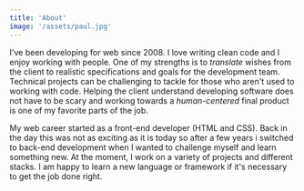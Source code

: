 ```yaml
---
title: 'About'
image: '/assets/paul.jpg'
---
```


I've been developing for web since 2008. I love writing clean code and I enjoy working with people. One of my strengths is to _translate_ wishes from the client to realistic specifications and goals for the development team. Technical projects can be challenging to tackle for those who aren't used to working with code. Helping the client understand developing software does not have to be scary and working towards a _human-centered_ final product is one of my favorite parts of the job.

My web career started as a front-end developer (HTML and CSS). Back in the day this was not as exciting as it is today so after a few years i switched to back-end development when I wanted to challenge myself and learn something new. At the moment, I work on a variety of projects and different stacks. I am happy to learn a new language or framework if it's necessary to get the job done right.
